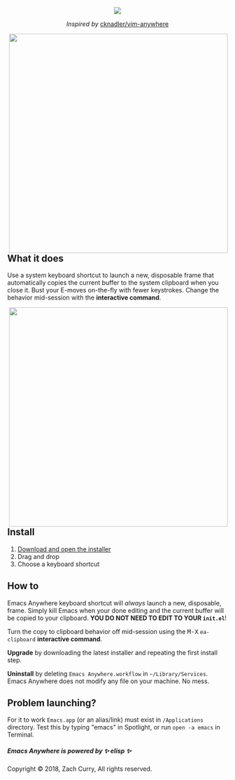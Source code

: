 <p align="center">
  <img src="https://imgur.com/KEvaVTP.jpg"></img>
</p>
<p align="center">
  <em>Inspired by</em>
  <a href="https://github.com/cknadler/vim-anywhere">cknadler/vim-anywhere</a>
</p>

<p>
  <img align="right" src="https://thumbs.gfycat.com/DefiantMindlessLangur-size_restricted.gif" width="500px"></img>
  <h2>What it does</h2>
  Use a system keyboard shortcut to launch a new, disposable frame that automatically copies the current buffer to the system clipboard when you close it. Bust your E-moves on-the-fly with fewer keystrokes. Change the behavior mid-session with the <strong>interactive command</strong>.
</p

<p>
  <img align="right" src="https://imgur.com/T8a0Cwi.jpg" width="500"></img>
  <h2>Install</h2>
  <ol>
    <li><a href="https://raw.githubusercontent.com/zachcurry/emacs-anywhere/master/Emacs%20Anywhere.dmg">Download and open the installer</a></li>
    <li>Drag and drop</li>
    <li>Choose a keyboard shortcut</li>
  </ol>
</p>

## How to ##
Emacs Anywhere keyboard shortcut will *always* launch a new, disposable, frame. Simply kill Emacs when your done editing and the current buffer will be copied to your clipboard. **YOU DO NOT NEED TO EDIT TO YOUR `init.el`**!

Turn the copy to clipboard behavior off mid-session using the <kbd>M-X</kbd> `ea-clipboard` **interactive command**.

**Upgrade** by downloading the latest installer and repeating the first install step.

**Uninstall** by deleting `Emacs Anywhere.workflow` in `~/Library/Services`. Emacs Anywhere does not modify any file on your machine. No mess.

## Problem launching? ##
For it to work `Emacs.app` (or an alias/link) must exist in `/Applications` directory. Test this by typing "emacs" in Spotlight, or run `open -a emacs` in Terminal.

##### Emacs Anywhere is *powered by* :sparkles: elisp :sparkles: #####

Copyright © 2018, Zach Curry, 
All rights reserved.

